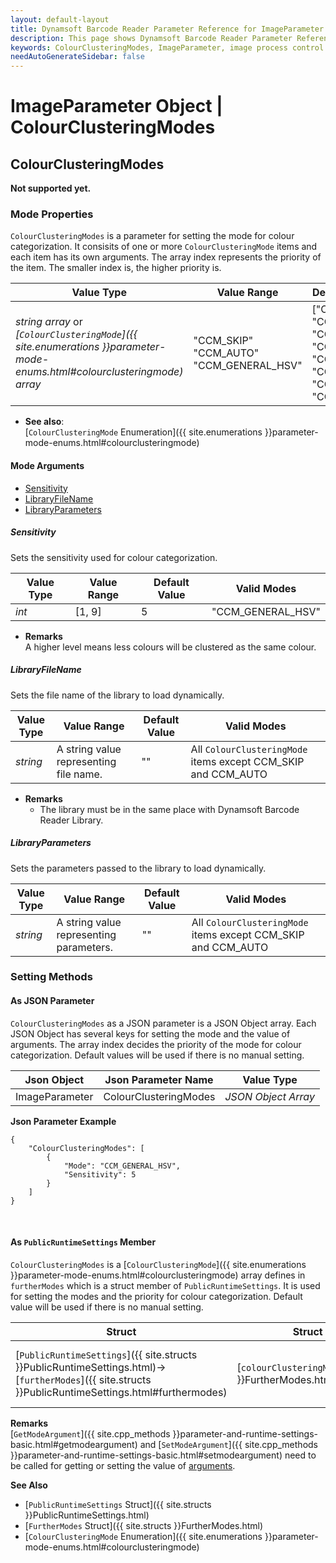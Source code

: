 ```yaml
---
layout: default-layout
title: Dynamsoft Barcode Reader Parameter Reference for ImageParameter Object - ColourClusteringModes
description: This page shows Dynamsoft Barcode Reader Parameter Reference for ImageParameter Object - ColourClusteringModes.
keywords: ColourClusteringModes, ImageParameter, image process control parameters, parameter reference, parameter
needAutoGenerateSidebar: false
---
```


# ImageParameter Object | ColourClusteringModes


## ColourClusteringModes
**Not supported yet.**

### Mode Properties
`ColourClusteringModes` is a parameter for setting the mode for colour categorization. It consisits of one or more `ColourClusteringMode` items and each item has its own arguments. The array index represents the priority of the item. The smaller index is, the higher priority is.

| Value Type | Value Range | Default Value |
| ---------- | ----------- | ------------- |
| *string array* or *[`ColourClusteringMode`]({{ site.enumerations }}parameter-mode-enums.html#colourclusteringmode) array* | "CCM_SKIP"<br>"CCM_AUTO"<br>"CCM_GENERAL_HSV" | ["CCM_SKIP", "CCM_SKIP", "CCM_SKIP", "CCM_SKIP", "CCM_SKIP", "CCM_SKIP", "CCM_SKIP", "CCM_SKIP"] |

- **See also**:   
    [`ColourClusteringMode` Enumeration]({{ site.enumerations }}parameter-mode-enums.html#colourclusteringmode)
    
#### Mode Arguments
- [Sensitivity](#sensitivity)
- [LibraryFileName](#libraryfilename)
- [LibraryParameters](#libraryparameters)
 
##### Sensitivity 
Sets the sensitivity used for colour categorization.

| Value Type | Value Range | Default Value | Valid Modes | 
| ---------- | ----------- | ------------- | ----------- |
| *int* | [1, 9] | 5 | "CCM_GENERAL_HSV" |         

- **Remarks**     
  A higher level means less colours will be clustered as the same colour.   
  

##### LibraryFileName 
Sets the file name of the library to load dynamically.

| Value Type | Value Range | Default Value | Valid Modes | 
| ---------- | ----------- | ------------- | ----------- |
| *string* | A string value representing file name. | "" | All `ColourClusteringMode` items except CCM_SKIP and CCM_AUTO |         


- **Remarks**     
  - The library must be in the same place with Dynamsoft Barcode Reader Library.


##### LibraryParameters 
Sets the parameters passed to the library to load dynamically.

| Value Type | Value Range | Default Value | Valid Modes | 
| ---------- | ----------- | ------------- | ----------- |
| *string* | A string value representing parameters. | "" | All `ColourClusteringMode` items except CCM_SKIP and CCM_AUTO |         





### Setting Methods

#### As JSON Parameter
`ColourClusteringModes` as a JSON parameter is a JSON Object array. Each JSON Object has several keys for setting the mode and the value of arguments. The array index decides the priority of the mode for colour categorization. Default values will be used if there is no manual setting.


| Json Object |	Json Parameter Name | Value Type |
| ----------- | ------------------- | ---------- |
| ImageParameter | ColourClusteringModes | *JSON Object Array* | 

**Json Parameter Example**   
```
{
    "ColourClusteringModes": [
        {
            "Mode": "CCM_GENERAL_HSV",
            "Sensitivity": 5
        }
    ]
}
```

&nbsp;


#### As `PublicRuntimeSettings` Member
`ColourClusteringModes` is a [`ColourClusteringMode`]({{ site.enumerations }}parameter-mode-enums.html#colourclusteringmode) array defines in `furtherModes` which is a struct member of `PublicRuntimeSettings`. It is used for setting the modes and the priority for colour categorization. Default value will be used if there is no manual setting.

| Struct |	Struct Member Name | Value Type |
| ------ | ------------------ | ---------- |
| [`PublicRuntimeSettings`]({{ site.structs }}PublicRuntimeSettings.html)->[`furtherModes`]({{ site.structs }}PublicRuntimeSettings.html#furthermodes) | [`colourClusteringModes`]({{ site.structs }}FurtherModes.html#colourclusteringmodes) | [`ColourClusteringMode`]({{ site.enumerations }}parameter-mode-enums.html#colourclusteringmode)[8] |

**Remarks**   
[`GetModeArgument`]({{ site.cpp_methods }}parameter-and-runtime-settings-basic.html#getmodeargument) and [`SetModeArgument`]({{ site.cpp_methods }}parameter-and-runtime-settings-basic.html#setmodeargument) need to be called for getting or setting the value of [arguments](#mode-arguments).

**See Also**    
- [`PublicRuntimeSettings` Struct]({{ site.structs }}PublicRuntimeSettings.html)
- [`FurtherModes` Struct]({{ site.structs }}FurtherModes.html)
- [`ColourClusteringMode` Enumeration]({{ site.enumerations }}parameter-mode-enums.html#colourclusteringmode)
